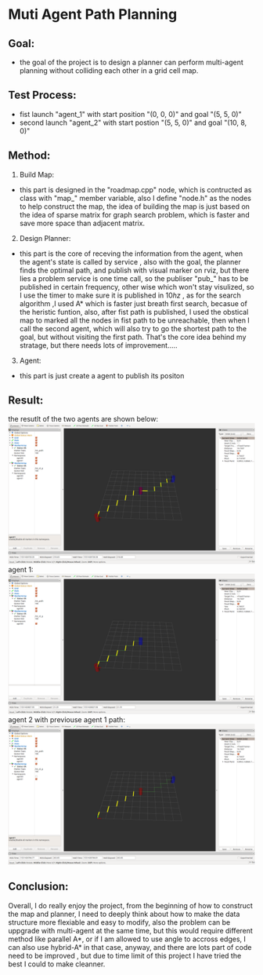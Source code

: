 # Muti Agent Path Planning

## Goal:
- the goal of the project is to design a planner can perform multi-agent planning without colliding each other in a grid cell map.

## Test Process:
- fist launch "agent_1" with start position "(0, 0, 0)" and goal "(5, 5, 0)"
- second launch "agent_2" with start postion "(5, 5, 0)" and goal "(10, 8, 0)"

## Method:
1. Build Map:
- this part is designed in the "roadmap.cpp" node, which is contructed as class with "map_" member variable, also I define
"node.h" as the nodes to help construct the map, the idea of building the map is just based on the idea of sparse matrix for
graph search problem, which is faster and save more space than adjacent matrix.

2. Design Planner:
- this part is the core of receving the information from the agent, when the agent's state is called by service , also with the goal, the planner finds the optimal path, and publish with visual marker on rviz, but there lies a problem service is one 
time call, so the publiser "pub_"  has to be published in certain frequency, other wise which won't stay visulized, so I use the timer to make sure it is published in $10hz$ , as for the search algorithm ,I used A*  which is faster just breath first search, becasue of the heristic funtion, also, after fist path is published, I used the obstical map to marked all the nodes in fist path to be unreachable, then when I call the second agent, which will also try to go the shortest path to the goal, but without visiting the first path. That's the core idea behind my stratage, but there needs lots of improvement.....

3. Agent:
- this part is just create a agent to publish its positon

## Result:
the resutlt of the two agents are shown below:
![results](./images/result.png)
agent 1:
![agent1](./images/agent1.png)
agent 2 with previouse agent 1 path:
![agent2](./images/agent2.png)

## Conclusion:
Overall, I do really enjoy the project, from the beginning of how to construct the map and planner, I need to deeply think
about how to make the data structure more flexiable and easy to modify, also the problem can be uppgrade with multi-agent at the same time, but this would require different method like parallel A*, or if I am allowed to use angle to accross edges, I can also use hybrid-A* in that case, anyway, and there are lots part of code need to be improved , but due to time limit of this project I have tried the best I could to make cleanner. 
